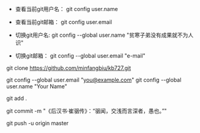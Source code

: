 * 查看当前git用户名： git config user.name
* 查看当前git邮箱： git config user.email

* 切换git用户名: git config --global user.name "贫寒子弟没有成果就不为人识"
* 切换git邮箱： git config --global user.email  "e-mail"

git clone https://github.com/minfangbiu/kb727.git

git config --global user.email "you@example.com"
git config --global user.name "Your Name"

git add .

git commit  -m  "《后汉书·崔骃传》：“骃闻，交浅而言深者，愚也。”"

git push -u origin master